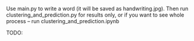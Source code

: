 Use main.py to write a word (it will be saved as handwriting.jpg). Then run clustering_and_prediction.py for results only, or if you want to see whole process – run clustering_and_prediction.ipynb

TODO:
